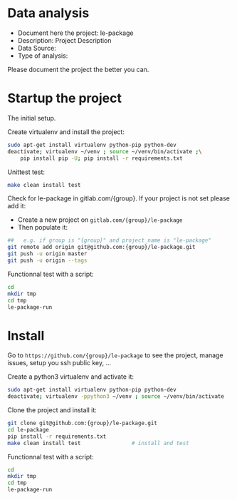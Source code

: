 # Data analysis
- Document here the project: le-package
- Description: Project Description
- Data Source:
- Type of analysis:

Please document the project the better you can.

# Startup the project

The initial setup.

Create virtualenv and install the project:
```bash
sudo apt-get install virtualenv python-pip python-dev
deactivate; virtualenv ~/venv ; source ~/venv/bin/activate ;\
    pip install pip -U; pip install -r requirements.txt
```

Unittest test:
```bash
make clean install test
```

Check for le-package in gitlab.com/{group}.
If your project is not set please add it:

- Create a new project on `gitlab.com/{group}/le-package`
- Then populate it:

```bash
##   e.g. if group is "{group}" and project_name is "le-package"
git remote add origin git@github.com:{group}/le-package.git
git push -u origin master
git push -u origin --tags
```

Functionnal test with a script:

```bash
cd
mkdir tmp
cd tmp
le-package-run
```

# Install

Go to `https://github.com/{group}/le-package` to see the project, manage issues,
setup you ssh public key, ...

Create a python3 virtualenv and activate it:

```bash
sudo apt-get install virtualenv python-pip python-dev
deactivate; virtualenv -ppython3 ~/venv ; source ~/venv/bin/activate
```

Clone the project and install it:

```bash
git clone git@github.com:{group}/le-package.git
cd le-package
pip install -r requirements.txt
make clean install test                # install and test
```
Functionnal test with a script:

```bash
cd
mkdir tmp
cd tmp
le-package-run
```
